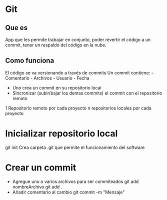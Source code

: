 # Git

## Que es 
App que les permite trabajar en conjunto, poder revertir el código a un commit, tener un respaldo del código en la nube.

## Como funciona
El código se va versionando a través de commits
Un commit contiene:
    - Comentario
    - Archivos
    - Usuario
    - Fecha

- Uno crea un commit en su repositorio local
- Sincronizar (subir/bajar los demas commits) el commit con el repositorio remoto

1 Repositorio remoto por cada proyecto
n repositorios locales por cada proyecto


# Inicializar repositorio local

git init
Crea carpeta .git que permite el funcionamiento del software

# Crear un commit
- Agregue uno o varios archivos para ser commiteados
    git add nombreArchivo
    git add .
- Añadir comentario al cambio 
    git commit -m "Mensaje"